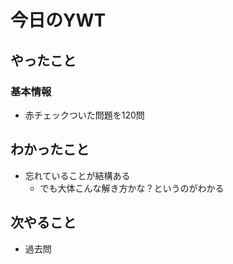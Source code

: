 # 今日のYWT

## やったこと

### 基本情報

- 赤チェックついた問題を120問

## わかったこと

- 忘れていることが結構ある
  - でも大体こんな解き方かな？というのがわかる

## 次やること

- 過去問
